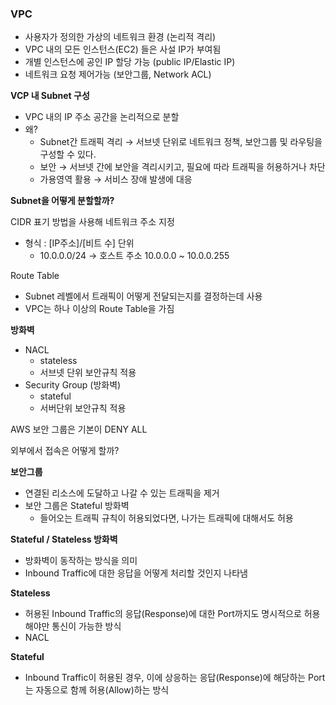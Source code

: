 ### VPC

- 사용자가 정의한 가상의 네트워크 환경 (논리적 격리)
- VPC 내의 모든 인스턴스(EC2) 들은 사설 IP가 부여됨
- 개별 인스턴스에 공인 IP 할당 가능 (public IP/Elastic IP)
- 네트워크 요청 제어가능 (보안그룹, Network ACL)

**VCP 내 Subnet 구성**

- VPC 내의 IP 주소 공간을 논리적으로 분할
- 왜?
    - Subnet간 트래픽 격리 → 서브넷 단위로 네트워크 정책, 보안그룹 및 라우팅을 구성할 수 있다.
    - 보안 → 서브넷 간에 보안을 격리시키고, 필요에 따라 트래픽을 허용하거나 차단
    - 가용영역 활용 → 서비스 장애 발생에 대응

**Subnet을 어떻게 분할할까?**

CIDR 표기 방법을 사용해 네트워크 주소 지정

- 형식 : [IP주소]/[비트 수] 단위
    - 10.0.0.0/24 → 호스트 주소 10.0.0.0 ~ 10.0.0.255


Route Table

- Subnet 레벨에서 트래픽이 어떻게 전달되는지를 결정하는데 사용
- VPC는 하나 이상의 Route Table을 가짐

**방화벽**

- NACL
    - stateless
    - 서브넷 단위 보안규칙 적용
- Security Group (방화벽)
    - stateful
    - 서버단위 보안규칙 적용

AWS 보안 그룹은 기본이 DENY ALL

외부에서 접속은 어떻게 할까?

**보안그룹**

- 연결된 리소스에 도달하고 나갈 수 있는 트래픽을 제거
- 보안 그룹은 Stateful 방화벽
    - 들어오는 트래픽 규칙이 허용되었다면, 나가는 트래픽에 대해서도 허용


**Stateful / Stateless 방화벽**

- 방화벽이 동작하는 방식을 의미
- Inbound Traffic에 대한 응답을 어떻게 처리할 것인지 나타냄

**Stateless**

- 허용된 Inbound Traffic의 응답(Response)에 대한 Port까지도 명시적으로 허용해야만 통신이 가능한 방식
- NACL

**Stateful**

- Inbound Traffic이 허용된 경우, 이에 상응하는 응답(Response)에 해당하는 Port는 자동으로 함께 허용(Allow)하는 방식